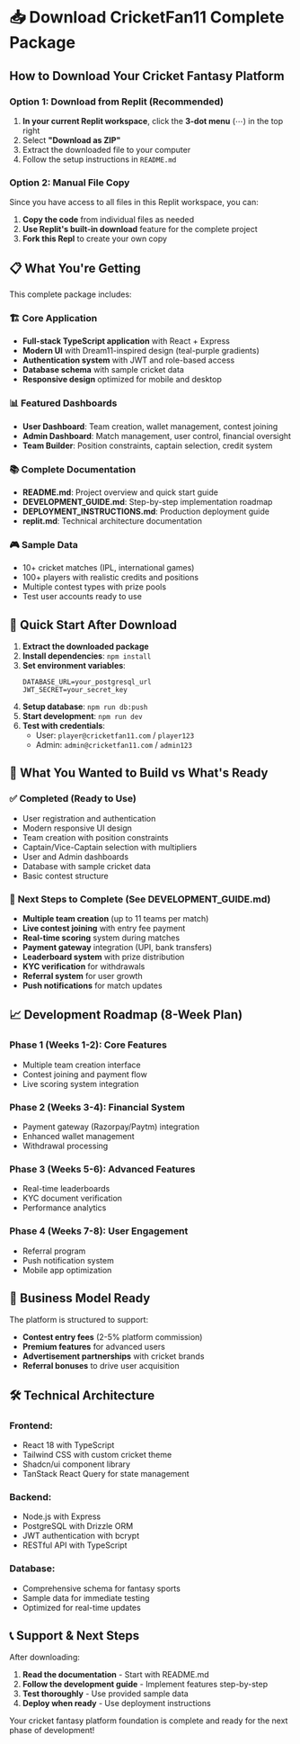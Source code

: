 # 📥 Download CricketFan11 Complete Package

## How to Download Your Cricket Fantasy Platform

### Option 1: Download from Replit (Recommended)
1. **In your current Replit workspace**, click the **3-dot menu** (⋯) in the top right
2. Select **"Download as ZIP"**
3. Extract the downloaded file to your computer
4. Follow the setup instructions in `README.md`

### Option 2: Manual File Copy
Since you have access to all files in this Replit workspace, you can:
1. **Copy the code** from individual files as needed
2. **Use Replit's built-in download** feature for the complete project
3. **Fork this Repl** to create your own copy

## 📋 What You're Getting

This complete package includes:

### 🏗️ **Core Application**
- **Full-stack TypeScript application** with React + Express
- **Modern UI** with Dream11-inspired design (teal-purple gradients)
- **Authentication system** with JWT and role-based access
- **Database schema** with sample cricket data
- **Responsive design** optimized for mobile and desktop

### 📊 **Featured Dashboards**
- **User Dashboard**: Team creation, wallet management, contest joining
- **Admin Dashboard**: Match management, user control, financial oversight
- **Team Builder**: Position constraints, captain selection, credit system

### 📚 **Complete Documentation**
- **README.md**: Project overview and quick start guide
- **DEVELOPMENT_GUIDE.md**: Step-by-step implementation roadmap
- **DEPLOYMENT_INSTRUCTIONS.md**: Production deployment guide
- **replit.md**: Technical architecture documentation

### 🎮 **Sample Data**
- 10+ cricket matches (IPL, international games)
- 100+ players with realistic credits and positions
- Multiple contest types with prize pools
- Test user accounts ready to use

## 🚀 Quick Start After Download

1. **Extract the downloaded package**
2. **Install dependencies**: `npm install`
3. **Set environment variables**: 
   ```env
   DATABASE_URL=your_postgresql_url
   JWT_SECRET=your_secret_key
   ```
4. **Setup database**: `npm run db:push`
5. **Start development**: `npm run dev`
6. **Test with credentials**:
   - User: `player@cricketfan11.com` / `player123`
   - Admin: `admin@cricketfan11.com` / `admin123`

## 🎯 What You Wanted to Build vs What's Ready

### ✅ **Completed (Ready to Use)**
- User registration and authentication
- Modern responsive UI design
- Team creation with position constraints
- Captain/Vice-Captain selection with multipliers
- User and Admin dashboards
- Database with sample cricket data
- Basic contest structure

### 🚧 **Next Steps to Complete (See DEVELOPMENT_GUIDE.md)**
- **Multiple team creation** (up to 11 teams per match)
- **Live contest joining** with entry fee payment
- **Real-time scoring** system during matches
- **Payment gateway** integration (UPI, bank transfers)
- **Leaderboard system** with prize distribution
- **KYC verification** for withdrawals
- **Referral system** for user growth
- **Push notifications** for match updates

## 📈 Development Roadmap (8-Week Plan)

### **Phase 1 (Weeks 1-2): Core Features**
- Multiple team creation interface
- Contest joining and payment flow
- Live scoring system integration

### **Phase 2 (Weeks 3-4): Financial System**
- Payment gateway (Razorpay/Paytm) integration
- Enhanced wallet management
- Withdrawal processing

### **Phase 3 (Weeks 5-6): Advanced Features** 
- Real-time leaderboards
- KYC document verification
- Performance analytics

### **Phase 4 (Weeks 7-8): User Engagement**
- Referral program
- Push notification system
- Mobile app optimization

## 💼 Business Model Ready

The platform is structured to support:
- **Contest entry fees** (2-5% platform commission)
- **Premium features** for advanced users
- **Advertisement partnerships** with cricket brands
- **Referral bonuses** to drive user acquisition

## 🛠️ Technical Architecture

### **Frontend**: 
- React 18 with TypeScript
- Tailwind CSS with custom cricket theme
- Shadcn/ui component library
- TanStack React Query for state management

### **Backend**:
- Node.js with Express
- PostgreSQL with Drizzle ORM
- JWT authentication with bcrypt
- RESTful API with TypeScript

### **Database**:
- Comprehensive schema for fantasy sports
- Sample data for immediate testing
- Optimized for real-time updates

## 📞 Support & Next Steps

After downloading:
1. **Read the documentation** - Start with README.md
2. **Follow the development guide** - Implement features step-by-step
3. **Test thoroughly** - Use provided sample data
4. **Deploy when ready** - Use deployment instructions

Your cricket fantasy platform foundation is complete and ready for the next phase of development!